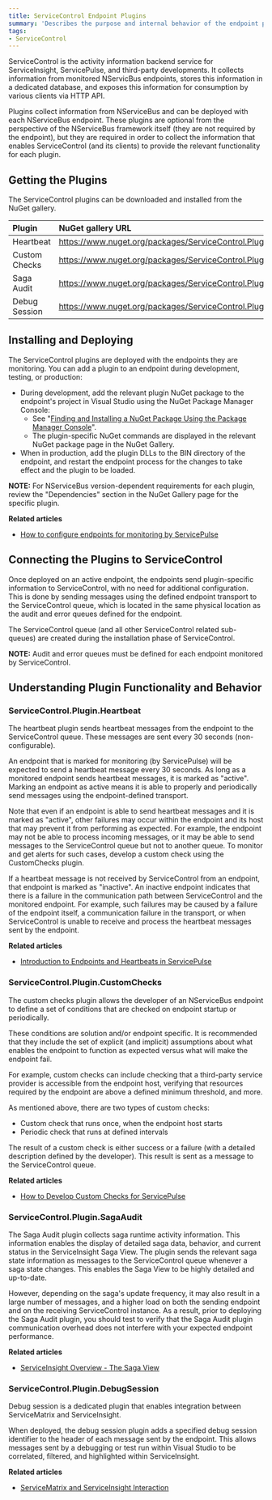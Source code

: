 ```yaml
---
title: ServiceControl Endpoint Plugins
summary: 'Describes the purpose and internal behavior of the endpoint plugins used by ServiceControl.'
tags:
- ServiceControl 
---
```


ServiceControl is the activity information backend service for ServiceInsight, ServicePulse, and third-party developments. It collects information from monitored NServicBus endpoints, stores this information in a dedicated database, and exposes this information for consumption by various clients via HTTP API.

Plugins collect information from NServiceBus and can be deployed with each NServiceBus endpoint. 
These plugins are optional from the perspective of the NServiceBus framework itself (they are not required by the endpoint), but they are required in order to collect the information that enables ServiceControl (and its clients) to provide the relevant functionality for each plugin.


## Getting the Plugins

The ServiceControl plugins can be downloaded and installed from the NuGet gallery. 

| **Plugin** | **NuGet gallery URL** | 
|:----- |:----- |
|Heartbeat|https://www.nuget.org/packages/ServiceControl.Plugin.Heartbeat|
|Custom Checks|https://www.nuget.org/packages/ServiceControl.Plugin.CustomChecks|
|Saga Audit|https://www.nuget.org/packages/ServiceControl.Plugin.SagaAudit|
|Debug Session|https://www.nuget.org/packages/ServiceControl.Plugin.DebugSession|


## Installing and Deploying

The ServiceControl plugins are deployed with the endpoints they are monitoring. You can add a plugin to an endpoint during development, testing, or production: 
 
* During development, add the relevant plugin NuGet package to the endpoint's project in Visual Studio using the NuGet Package Manager Console:
   * See "[Finding and Installing a NuGet Package Using the Package Manager Console](https://docs.nuget.org/docs/start-here/using-the-package-manager-console)".
   * The plugin-specific NuGet commands are displayed in the relevant NuGet package page in the NuGet Gallery.    
* When in production, add the plugin DLLs to the BIN directory of the endpoint, and restart the endpoint process for the changes to take effect and the plugin to be loaded.   

**NOTE:** For NServiceBus version-dependent requirements for each plugin, review the "Dependencies" section in the NuGet Gallery page for the specific plugin.  


**Related articles**

- [How to configure endpoints for monitoring by ServicePulse](http://docs.particular.net/ServicePulse/how-to-configure-endpoints-for-monitoring)

## Connecting the Plugins to ServiceControl

Once deployed on an active endpoint, the endpoints send plugin-specific information to ServiceControl, with no need for additional configuration. This is done by sending messages using the defined endpoint transport to the ServiceControl queue, which is located in the same physical location as the audit and error queues defined for the endpoint.

The ServiceControl queue (and all other ServiceControl related sub-queues) are created during the installation phase of ServiceControl.  

**NOTE:** Audit and error queues must be defined for each endpoint monitored by ServiceControl.


## Understanding Plugin Functionality and Behavior

### ServiceControl.Plugin.Heartbeat

The heartbeat plugin sends heartbeat messages from the endpoint to the ServiceControl queue. These messages are sent every 30 seconds (non-configurable).

An endpoint that is marked for monitoring (by ServicePulse) will be expected to send a heartbeat message every 30 seconds. As long as a monitored endpoint sends heartbeat messages, it is marked as "active". Marking an endpoint as active means it is able to properly and periodically send messages using the endpoint-defined transport. 

Note that even if an endpoint is able to send heartbeat messages and it is marked as "active", other failures may occur within the endpoint and its host that may prevent it from performing as expected. For example, the endpoint may not be able to process incoming messages, or it may be able to send messages to the ServiceControl queue but not to another queue. To monitor and get alerts for such cases, develop a custom check using the CustomChecks plugin.    

If a heartbeat message is not received by ServiceControl from an endpoint, that endpoint is marked as "inactive". 
An inactive endpoint indicates that there is a failure in the communication path between ServiceControl and the monitored endpoint. For example, such failures may be caused by a failure of the endpoint itself, a communication failure in the transport, or when ServiceControl is unable to receive and process the heartbeat messages sent by the endpoint.

**Related articles**

- [Introduction to Endpoints and Heartbeats in ServicePulse](/ServicePulse/intro-endpoints-heartbeats)

### ServiceControl.Plugin.CustomChecks

The custom checks plugin allows the developer of an NServiceBus endpoint to define a set of conditions that are checked on endpoint startup or periodically.

These conditions are solution and/or endpoint specific. It is recommended that they include the set of explicit (and implicit) assumptions about what enables the endpoint to function as expected versus what will make the endpoint fail.

For example, custom checks can include checking that a third-party service provider is accessible from the endpoint host, verifying that resources required by the endpoint are above a defined minimum threshold, and more.

As mentioned above, there are two types of custom checks:

* Custom check that runs once, when the endpoint host starts
* Periodic check that runs at defined intervals
 
The result of a custom check is either success or a failure (with a detailed description defined by the developer). This result is sent as a message to the ServiceControl queue.   

**Related articles**

- [How to Develop Custom Checks for ServicePulse](http://docs.particular.net/ServicePulse/how-to-develop-custom-checks)

### ServiceControl.Plugin.SagaAudit

The Saga Audit plugin collects saga runtime activity information. This information enables the display of detailed saga data, behavior, and current status in the ServiceInsight Saga View. The plugin sends the relevant saga state information as messages to the ServiceControl queue whenever a saga state changes. This enables the Saga View to be highly detailed and up-to-date.

However, depending on the saga's update frequency, it may also result in a large number of messages, and a higher load on both the sending endpoint and on the receiving ServiceControl instance. As a result, prior to deploying the Saga Audit plugin, you should test to verify that the Saga Audit plugin communication overhead does not interfere with your expected endpoint performance.   


**Related articles**

* [ServiceInsight Overview - The Saga View](http://docs.particular.net/ServiceInsight/getting-started-overview#the-saga-view)

### ServiceControl.Plugin.DebugSession

Debug session is a dedicated plugin that enables integration between ServiceMatrix and ServiceInsight.

When deployed, the debug session plugin adds a specified debug session identifier to the header of each message sent by the endpoint. This allows messages sent by a debugging or test run within Visual Studio to be correlated, filtered, and highlighted within ServiceInsight.

**Related articles**

* [ServiceMatrix and ServiceInsight Interaction](http://docs.particular.net/ServiceMatrix/servicematrix-serviceinsight)
  
